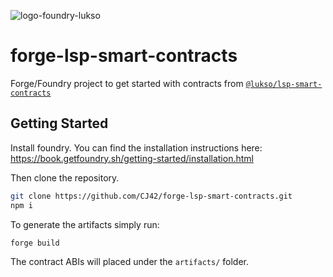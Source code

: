 ![logo-foundry-lukso](https://user-images.githubusercontent.com/31145285/177119624-d787f69d-fcaf-4b75-9a84-5a7967ca0b87.png)




# forge-lsp-smart-contracts

Forge/Foundry project to get started with contracts from [`@lukso/lsp-smart-contracts`](https://github.com/lukso-network/lsp-smart-contracts)

## Getting Started

Install foundry. You can find the installation instructions here: https://book.getfoundry.sh/getting-started/installation.html

Then clone the repository.

```bash
git clone https://github.com/CJ42/forge-lsp-smart-contracts.git
npm i
```

To generate the artifacts simply run:

```bash
forge build
```

The contract ABIs will placed under the `artifacts/` folder.
